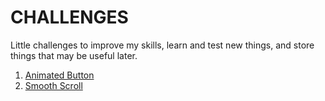 # CHALLENGES

Little challenges to improve my skills, learn and test new things, and store things that may be useful later.

1. [Animated Button](/animated-button/)
2. [Smooth Scroll](/smooth-scroll/)
